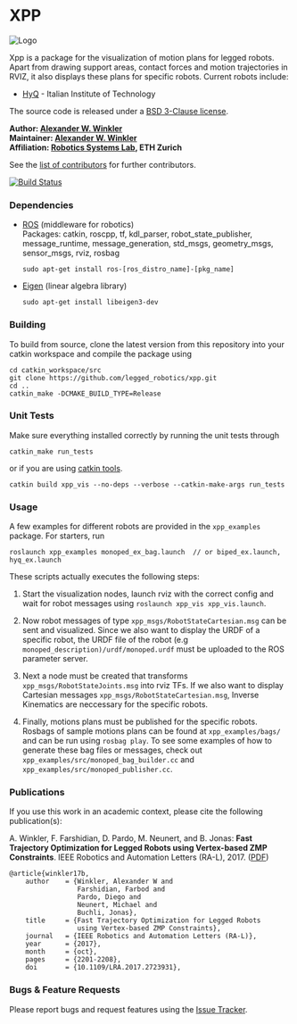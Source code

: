 # XPP
![Logo](doc/logo.jpg)

Xpp is a package for the visualization of motion plans for legged robots. Apart from drawing support areas, contact forces and motion trajectories in RVIZ, it also displays these plans for specific robots. Current robots include:

- [HyQ] - Italian Institute of Technology

The source code is released under a [BSD 3-Clause license](ros_package_template/LICENSE).

**Author: [Alexander W. Winkler](https://awinkler.github.io/)  
Maintainer: [Alexander W. Winkler](https://awinkler.github.io/)  
Affiliation: [Robotics Systems Lab](http://www.rsl.ethz.ch/), ETH Zurich**

See the [list of contributors](AUTHORS.txt) for further contributors.

[![Build Status](https://ci.leggedrobotics.com/buildStatus/icon?job=github_leggedrobotics/xpp/master)](https://ci.leggedrobotics.com/job/github_leggedrobotics/job/xpp/job/master/)


### Dependencies

- [ROS] (middleware for robotics)  
   Packages: catkin, roscpp, tf, kdl_parser, robot_state_publisher, message_runtime, message_generation, std_msgs, geometry_msgs, sensor_msgs, rviz, rosbag
      
      sudo apt-get install ros-[ros_distro_name]-[pkg_name]
 
- [Eigen] (linear algebra library)

      sudo apt-get install libeigen3-dev

### Building

To build from source, clone the latest version from this repository into your catkin workspace and compile the package using

    cd catkin_workspace/src
    git clone https://github.com/legged_robotics/xpp.git
    cd ..
    catkin_make -DCMAKE_BUILD_TYPE=Release


### Unit Tests

Make sure everything installed correctly by running the unit tests through

    catkin_make run_tests
    
or if you are using [catkin tools].

    catkin build xpp_vis --no-deps --verbose --catkin-make-args run_tests

### Usage

A few examples for different robots are provided in the `xpp_examples` package. For starters, run

    roslaunch xpp_examples monoped_ex_bag.launch  // or biped_ex.launch, hyq_ex.launch

These scripts actually executes the following steps:

1. Start the visualization nodes, launch rviz with the correct config and wait for robot messages using `roslaunch xpp_vis xpp_vis.launch`.
 
2. Now robot messages of type `xpp_msgs/RobotStateCartesian.msg` can be sent and visualized. Since we also want to display the URDF of a specific robot, the URDF file of the robot (e.g `monoped_description)/urdf/monoped.urdf` must be uploaded to the ROS parameter server.
  
3. Next a node must be created that transforms `xpp_msgs/RobotStateJoints.msg` into rviz TFs. If we also want to display Cartesian messages `xpp_msgs/RobotStateCartesian.msg`, Inverse Kinematics are neccessary for the specific robots.
 
4. Finally, motions plans must be published for the specific robots. Rosbags of sample motions plans can be found at `xpp_examples/bags/` and can be run using `rosbag play`. To see some examples of how to generate these
bag files or messages, check out `xpp_examples/src/monoped_bag_builder.cc` and `xpp_examples/src/monoped_publisher.cc`.

### Publications

If you use this work in an academic context, please cite the following publication(s):

A. Winkler, F. Farshidian, D. Pardo, M. Neunert, and B. Jonas: **Fast Trajectory Optimization for Legged Robots using Vertex-based ZMP Constraints**. IEEE Robotics and Automation Letters (RA-L), 2017. ([PDF](http://dx.doi.org/10.1109/LRA.2017.2723931))

    @article{winkler17b,
        author    = {Winkler, Alexander W and 
                     Farshidian, Farbod and 
                     Pardo, Diego and 
                     Neunert, Michael and 
                     Buchli, Jonas},
        title     = {Fast Trajectory Optimization for Legged Robots 
                     using Vertex-based ZMP Constraints},
        journal   = {IEEE Robotics and Automation Letters (RA-L)},
        year      = {2017},
        month     = {oct},
        pages     = {2201-2208},
        doi       = {10.1109/LRA.2017.2723931},


### Bugs & Feature Requests

Please report bugs and request features using the [Issue Tracker](https://github.com/leggedrobotics/xpp/issues).

[HyQ]: https://www.iit.it/research/lines/dynamic-legged-systems
[ROS]: http://www.ros.org
[rviz]: http://wiki.ros.org/rviz
[catkin tools]: http://catkin-tools.readthedocs.org/
[Eigen]: http://eigen.tuxfamily.org